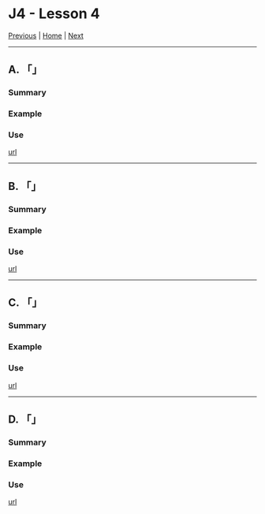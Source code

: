 # J4 - Lesson 4

[Previous](https://codywahl.github.io/JapaneseLanguageSchoolNotes/pages/J4/l3) | [Home](https://codywahl.github.io/JapaneseLanguageSchoolNotes) | [Next](https://codywahl.github.io/JapaneseLanguageSchoolNotes/pages/J4/l5)

* * *
## A. 「」

### Summary


### Example

> 
> 

### Use


[url](link)

* * *

## B. 「」

### Summary


### Example

> 
> 

### Use


[url](link)

* * *

## C. 「」

### Summary


### Example

> 
> 

### Use


[url](link)

* * *
## D. 「」

### Summary


### Example

> 
> 

### Use


[url](link)